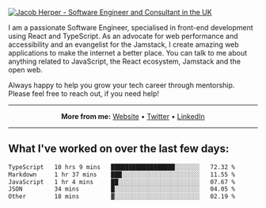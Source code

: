 [![Jacob Herper - Software Engineer and Consultant in the UK](https://res.cloudinary.com/jacobherper/image/upload/v1641506277/gh-image.png)](https://jacobherper.com/)

I am a passionate Software Engineer, specialised in front-end development using React and TypeScript. As an advocate for web performance and accessibility and an evangelist for the Jamstack, I create amazing web applications to make the internet a better place. You can talk to me about anything related to JavaScript, the React ecosystem, Jamstack and the open web.

Always happy to help you grow your tech career through mentorship. Please feel free to reach out, if you need help!

---

<p align="center">
  <strong>More from me:</strong> 
  <a href="https://jacobherper.com/">Website</a> •
  <a href="https://twitter.com/intent/follow?screen_name=jakeherp&tw_p=followbutton">Twitter</a> •
  <a href="https://www.linkedin.com/in/jacobherper/">LinkedIn</a>
</p>

---

## What I've worked on over the last few days:

<!--START_SECTION:waka-->

```txt
TypeScript   10 hrs 9 mins   ██████████████████░░░░░░░   72.32 %
Markdown     1 hr 37 mins    ███░░░░░░░░░░░░░░░░░░░░░░   11.55 %
JavaScript   1 hr 4 mins     ██░░░░░░░░░░░░░░░░░░░░░░░   07.67 %
JSON         34 mins         █░░░░░░░░░░░░░░░░░░░░░░░░   04.05 %
Other        18 mins         ▓░░░░░░░░░░░░░░░░░░░░░░░░   02.19 %
```

<!--END_SECTION:waka-->
